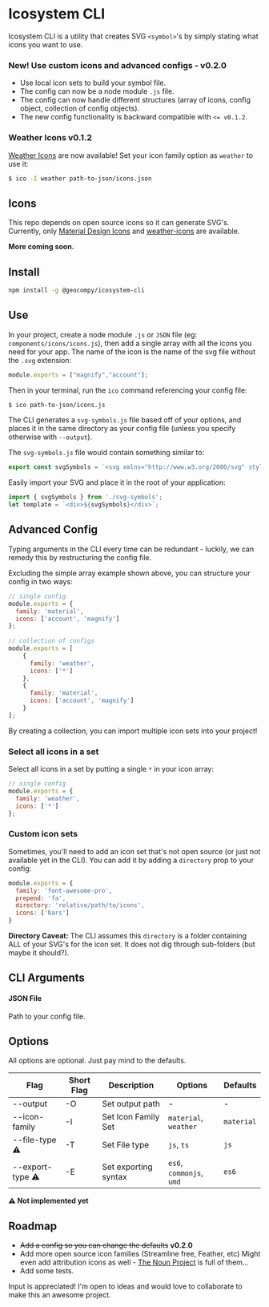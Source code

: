 # Icosystem CLI

Icosystem CLI is a utility that creates SVG `<symbol>`'s by simply stating what icons you want to use.

### New! Use custom icons and advanced configs - v0.2.0

- Use local icon sets to build your symbol file.
- The config can now be a node module `.js` file.
- The config can now handle different structures (array of icons, config object, collection of config objects).
- The new config functionality is backward compatible with `<= v0.1.2`.

### Weather Icons v0.1.2

[Weather Icons](https://github.com/erikflowers/weather-icons/) are now available! Set your icon family option as `weather` to use it:

```bash
$ ico -I weather path-to-json/icons.json
```

## Icons

This repo depends on open source icons so it can generate SVG's. Currently, only [Material Design Icons](https://materialdesignicons.com/) and [weather-icons](https://github.com/erikflowers/weather-icons/) are available.

**More coming soon.**

## Install
```bash
npm install -g @geocompy/icosystem-cli
```

## Use

In your project, create a node module `.js` or `JSON` file (eg: `components/icons/icons.js`), then add a single array with all the icons you need for your app. The name of the icon is the name of the svg file without the `.svg` extension:

```javascript
module.exports = ["magnify","account"];
```

Then in your terminal, run the `ico` command referencing your config file:

```bash
$ ico path-to-json/icons.js
```

The CLI generates a `svg-symbols.js` file based off of your options, and places it in the same directory as your config file (unless you specify otherwise with `--output`).

The `svg-symbols.js` file would contain something similar to:

```typescript
export const svgSymbols = `<svg xmlns="http://www.w3.org/2000/svg" style="display: none;"><symbol id="magnify">...</symbol><symbol id="account">...</symbol></svg>`;
```

Easily import your SVG and place it in the root of your application:

```javascript
import { svgSymbols } from './svg-symbols';
let template = `<div>${svgSymbols}</div>`;
```

## Advanced Config

Typing arguments in the CLI every time can be redundant - luckily, we can remedy this by restructuring the config file.

Excluding the simple array example shown above, you can structure your config in two ways:

```javascript
// single config
module.exports = {
  family: 'material',
  icons: ['account', 'magnify']
};
 
// collection of configs
module.exports = [
    {
      family: 'weather',
      icons: ['*']
    },
    {
      family: 'material',
      icons: ['account', 'magnify']
    }
];
```

By creating a collection, you can import multiple icon sets into your project!

### Select all icons in a set

Select all icons in a set by putting a single `*` in your icon array:

```javascript
// single config
module.exports = {
  family: 'weather',
  icons: ['*']
};
```

### Custom icon sets

Sometimes, you'll need to add an icon set that's not open source (or just not available yet in the CLI).
You can add it by adding a `directory` prop to your config:

```javascript
module.exports = {
  family: 'font-awesome-pro',
  prepend: 'fa',
  directory: 'relative/path/to/icons',
  icons: ['bars']
}
```

**Directory Caveat:** The CLI assumes this `directory` is a folder containing ALL of your SVG's for the icon set.
It does not dig through sub-folders (but maybe it should?).


## CLI Arguments

#### JSON File

Path to your config file.

## Options

All options are optional. Just pay mind to the defaults.

| Flag                   | Short Flag | Description          | Options                  | Defaults
| -----------------------|------------|----------------------|--------------------------|------------
| --output               | -O         | Set output path      | -                        | -
| --icon-family          | -I         | Set Icon Family Set  | `material`, `weather`    | `material`
| --file-type   :warning:| -T         | Set File type        | `js`, `ts`               | `js`
| --export-type :warning:| -E         | Set exporting syntax | `es6`, `commonjs`, `umd` | `es6`

**:warning: Not implemented yet**



## Roadmap

- ~~Add a config so you can change the defaults~~ **v0.2.0**
- Add more open source icon families (Streamline free, Feather, etc) Might even add attribution icons as well - [The Noun Project](http://thenounproject.com) is full of them...
- Add some tests.

Input is appreciated! I'm open to ideas and would love to collaborate to make this an awesome project.
